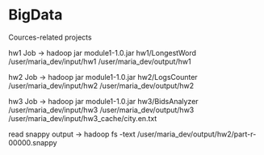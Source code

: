 # BigData
Cources-related projects

hw1 Job -> hadoop jar module1-1.0.jar hw1/LongestWord /user/maria_dev/input/hw1 /user/maria_dev/output/hw1

hw2 Job -> hadoop jar module1-1.0.jar hw2/LogsCounter /user/maria_dev/input/hw2 /user/maria_dev/output/hw2

hw3 Job -> hadoop jar module1-1.0.jar hw3/BidsAnalyzer /user/maria_dev/input/hw3 /user/maria_dev/output/hw3 /user/maria_dev/input/hw3_cache/city.en.txt

read snappy output -> hadoop fs -text /user/maria_dev/output/hw2/part-r-00000.snappy
